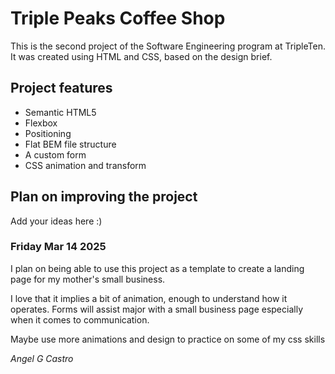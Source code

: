 # Triple Peaks Coffee Shop

This is the second project of the Software Engineering program at TripleTen. It was created using HTML and CSS, based on the design brief.

## Project features

- Semantic HTML5
- Flexbox
- Positioning
- Flat BEM file structure
- A custom form
- CSS animation and transform

## Plan on improving the project

Add your ideas here :)

### Friday Mar 14 2025

I plan on being able to use this project as a template to create a landing page for my mother's
small business.

I love that it implies a bit of animation, enough to understand how it operates. Forms will assist major with a small business page especially when it comes to communication.

Maybe use more animations and design to practice on some of my css skills

_Angel G Castro_
